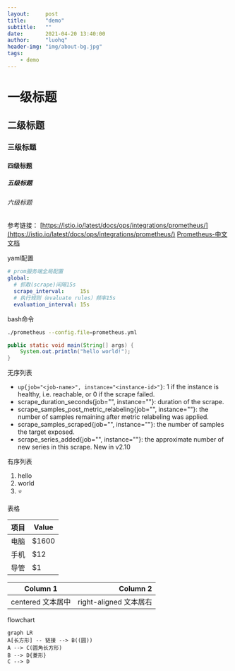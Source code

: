 ```yaml
---
layout:     post
title:      "demo"
subtitle:   ""
date:       2021-04-20 13:40:00
author:     "luohq"
header-img: "img/about-bg.jpg"
tags:
    - demo
---
```

# 一级标题
## 二级标题
### 三级标题
#### 四级标题
##### 五级标题
###### 六级标题

参考链接：
[https://istio.io/latest/docs/ops/integrations/prometheus/](https://istio.io/latest/docs/ops/integrations/prometheus/)
[Prometheus-中文文档](https://prometheus.fuckcloudnative.io/)

yaml配置
```yaml
# prom服务端全局配置
global:
  # 抓取(scrape)间隔15s 
  scrape_interval:     15s
  # 执行规则（evaluate rules）频率15s
  evaluation_interval: 15s
```

bash命令
```bash
./prometheus --config.file=prometheus.yml
```

```java
public static void main(String[] args) {
    System.out.println("hello world!");
}
```

无序列表
- `up{job="<job-name>", instance="<instance-id>"}`: 1 if the instance is healthy, i.e. reachable, or 0 if the scrape failed.
- scrape_duration_seconds{job="<job-name>", instance="<instance-id>"}: duration of the scrape.
- scrape_samples_post_metric_relabeling{job="<job-name>", instance="<instance-id>"}: the number of samples remaining after metric relabeling was applied.
- scrape_samples_scraped{job="<job-name>", instance="<instance-id>"}: the number of samples the target exposed.
- scrape_series_added{job="<job-name>", instance="<instance-id>"}: the approximate number of new series in this scrape. New in v2.10

有序列表
1. hello
2. world
3. :star:


表格

项目     | Value
-------- | -----
电脑  | $1600
手机  | $12
导管  | $1

| Column 1 | Column 2      |
|:--------:| -------------:|
| centered 文本居中 | right-aligned 文本居右 |

flowchart
```mermaid
graph LR
A[长方形] -- 链接 --> B((圆))
A --> C(圆角长方形)
B --> D{菱形}
C --> D
```

